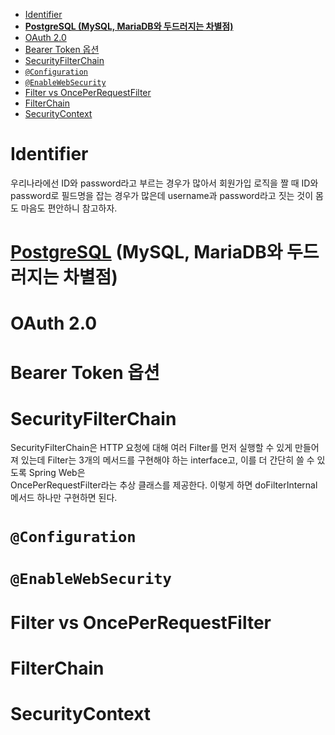 - [Identifier](#identifier)
- [**PostgreSQL (MySQL, MariaDB와 두드러지는 차별점)**](#postgresql-mysql-mariadb와-두드러지는-차별점)
- [OAuth 2.0](#oauth-20)
- [Bearer Token 옵션](#bearer-token-옵션)
- [SecurityFilterChain](#securityfilterchain)
- [`@Configuration`](#configuration)
- [`@EnableWebSecurity`](#enablewebsecurity)
- [Filter vs OncePerRequestFilter](#filter-vs-onceperrequestfilter)
- [FilterChain](#filterchain)
- [SecurityContext](#securitycontext)



# Identifier
우리나라에선 ID와 password라고 부르는 경우가 많아서 회원가입 로직을 짤 때 ID와 password로 필드명을 잡는 경우가 많은데 username과 password라고 짓는 것이 몸도 마음도 편안하니 참고하자.

# **[PostgreSQL](https://www.postgresql.org/) (MySQL, MariaDB와 두드러지는 차별점)**


# OAuth 2.0

# Bearer Token 옵션

# SecurityFilterChain
SecurityFilterChain은 HTTP 요청에 대해 여러 Filter를 먼저 실행할 수 있게 만들어져 있는데 Filter는 3개의 메서드를 구현해야 하는 interface고, 이를 더 간단히 쓸 수 있도록 Spring Web은  
OncePerRequestFilter라는 추상 클래스를 제공한다. 이렇게 하면 doFilterInternal 메서드 하나만 구현하면 된다.

# `@Configuration`

# `@EnableWebSecurity`

# Filter vs OncePerRequestFilter

# FilterChain

# SecurityContext
